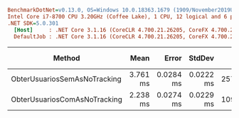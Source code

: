 ``` ini

BenchmarkDotNet=v0.13.0, OS=Windows 10.0.18363.1679 (1909/November2019Update/19H2)
Intel Core i7-8700 CPU 3.20GHz (Coffee Lake), 1 CPU, 12 logical and 6 physical cores
.NET SDK=5.0.301
  [Host]     : .NET Core 3.1.16 (CoreCLR 4.700.21.26205, CoreFX 4.700.21.26205), X64 RyuJIT
  DefaultJob : .NET Core 3.1.16 (CoreCLR 4.700.21.26205, CoreFX 4.700.21.26205), X64 RyuJIT


```
|                       Method |     Mean |     Error |    StdDev |    Gen 0 |    Gen 1 | Gen 2 | Allocated |
|----------------------------- |---------:|----------:|----------:|---------:|---------:|------:|----------:|
| ObterUsuariosSemAsNoTracking | 3.761 ms | 0.0284 ms | 0.0222 ms | 257.8125 | 117.1875 |     - |  1,609 KB |
| ObterUsuariosComAsNoTracking | 2.238 ms | 0.0274 ms | 0.0229 ms | 109.3750 |  31.2500 |     - |    675 KB |

